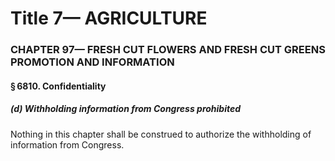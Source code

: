 
# Title 7— AGRICULTURE
### CHAPTER 97— FRESH CUT FLOWERS AND FRESH CUT GREENS PROMOTION AND INFORMATION
#### § 6810. Confidentiality
##### (d) Withholding information from Congress prohibited

Nothing in this chapter shall be construed to authorize the withholding of information from Congress.
